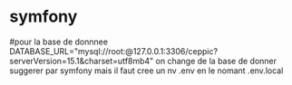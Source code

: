 # symfony
#pour la base de donnnee
 DATABASE_URL="mysql://root:@127.0.0.1:3306/ceppic?serverVersion=15.1&charset=utf8mb4"
 on change de la base de donner suggerer par symfony
 mais il faut cree un nv .env en le nomant .env.local
 
